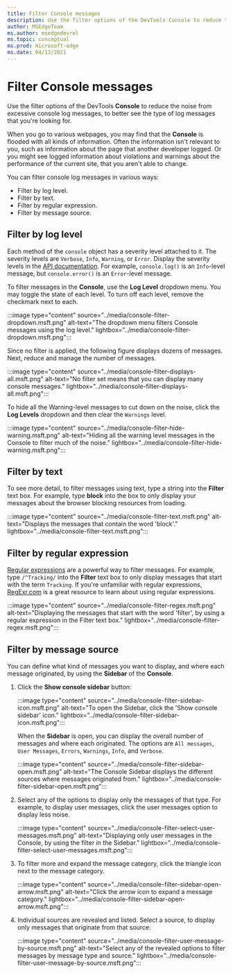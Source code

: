 ```yaml
---
title: Filter Console messages
description: Use the filter options of the DevTools Console to reduce the noise from excessive console log messages, to better see the type of log messages that you're looking for.
author: MSEdgeTeam
ms.author: msedgedevrel
ms.topic: conceptual
ms.prod: microsoft-edge
ms.date: 04/13/2021
---
```

# Filter Console messages

Use the filter options of the DevTools **Console** to reduce the noise from excessive console log messages, to better see the type of log messages that you're looking for.

When you go to various webpages, you may find that the **Console** is flooded with all kinds of information.  Often the information isn't relevant to you, such as information about the page that another developer logged.  Or you might see logged information about violations and warnings about the performance of the current site, that you aren't able to change.  

You can filter console log messages in various ways:
*  Filter by log level.
*  Filter by text.
*  Filter by regular expression.
*  Filter by message source.


<!-- ====================================================================== -->
## Filter by log level

Each method of the `console` object has a severity level attached to it.  The severity levels are `Verbose`, `Info`, `Warning`, or `Error`.  Display the severity levels in the [API documentation](api.md).  For example, `console.log()` is an `Info`-level message, but `console.error()` is an `Error`-level message.

To filter messages in the **Console**, use the **Log Level** dropdown menu.  You may toggle the state of each level.  To turn off each level, remove the checkmark next to each.

:::image type="content" source="../media/console-filter-dropdown.msft.png" alt-text="The dropdown menu filters Console messages using the log level." lightbox="../media/console-filter-dropdown.msft.png":::

Since no filter is applied, the following figure displays dozens of messages.  Next, reduce and manage the number of messages.

:::image type="content" source="../media/console-filter-displays-all.msft.png" alt-text="No filter set means that you can display many console messages." lightbox="../media/console-filter-displays-all.msft.png":::

To hide all the Warning-level messages to cut down on the noise, click the **Log Levels** dropdown and then clear the `Warnings` level.

:::image type="content" source="../media/console-filter-hide-warning.msft.png" alt-text="Hiding all the warning level messages in the Console to filter much of the noise." lightbox="../media/console-filter-hide-warning.msft.png":::


<!-- ====================================================================== -->
## Filter by text

To see more detail, to filter messages using text, type a string into the **Filter** text box.  For example, type **block** into the box to only display your messages about the browser blocking resources from loading.

:::image type="content" source="../media/console-filter-text.msft.png" alt-text="Displays the messages that contain the word 'block'." lightbox="../media/console-filter-text.msft.png":::


<!-- ====================================================================== -->
## Filter by regular expression

[Regular expressions](https://developer.mozilla.org/docs/Web/JavaScript/Guide/Regular_Expressions) are a powerful way to filter messages.  For example, type `/^Tracking/` into the **Filter** text box to only display messages that start with the term `Tracking`.  If you're unfamiliar with regular expressions, [RegExr.com](https://regexr.com) is a great resource to learn about using regular expressions.

:::image type="content" source="../media/console-filter-regex.msft.png" alt-text="Displaying the messages that start with the word 'filter', by using a regular expression in the Filter text box." lightbox="../media/console-filter-regex.msft.png":::


<!-- ====================================================================== -->
## Filter by message source

You can define what kind of messages you want to display, and where each message originated, by using the **Sidebar** of the **Console**.

1. Click the **Show console sidebar** button:

   :::image type="content" source="../media/console-filter-sidebar-icon.msft.png" alt-text="To open the Sidebar, click the 'Show console sidebar' icon." lightbox="../media/console-filter-sidebar-icon.msft.png":::

   When the **Sidebar** is open, you can display the overall number of messages and where each originated.  The options are `All messages`, `User Messages`, `Errors`, `Warnings`, `Info`, and `Verbose`.

   :::image type="content" source="../media/console-filter-sidebar-open.msft.png" alt-text="The Console Sidebar displays the different sources where messages originated from." lightbox="../media/console-filter-sidebar-open.msft.png":::

1. Select any of the options to display only the messages of that type.  For example, to display user messages, click the user messages option to display less noise.

   :::image type="content" source="../media/console-filter-select-user-messages.msft.png" alt-text="Displaying only user messages in the Console, by using the filter in the Sidebar." lightbox="../media/console-filter-select-user-messages.msft.png":::

1. To filter more and expand the message category, click the triangle icon next to the message category.

   :::image type="content" source="../media/console-filter-sidebar-open-arrow.msft.png" alt-text="Click the arrow icon to expand a message category." lightbox="../media/console-filter-sidebar-open-arrow.msft.png":::

1. Individual sources are revealed and listed.  Select a source, to display only messages that originate from that source:

   :::image type="content" source="../media/console-filter-user-message-by-source.msft.png" alt-text="Select any of the revealed options to filter messages by message type and source." lightbox="../media/console-filter-user-message-by-source.msft.png":::
